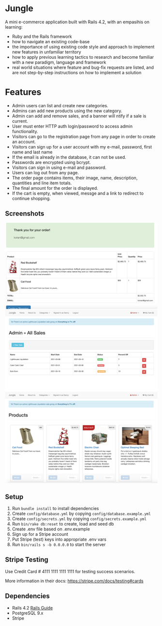 # Jungle

A mini e-commerce application built with Rails 4.2, with an empasihis on learning:

- Ruby and the Rails framework
- how to navigate an existing code-base
- the importance of using existing code style and approach to implement new features in unfamiliar territory
- how to apply previous learning tactics to research and become familiar with a new paradigm, language and framework
- real world situations where feature and bug-fix requests are listed, and are not step-by-step instructions on how to implement a solution

# Features

- Admin users can list and create new categories.
- Admins can add new products using the new category.
- Admin can add and remove sales, and a banner will ntify if a sale is current.
- User must enter HTTP auth login/password to access admin functionality.
- Visitors can go to the registration page from any page in order to create an account.
- Visitors can sign up for a user account with my e-mail, password, first name and last name
- If the email is already in the database, it can not be used.
- Passwords are encrypted using bcrypt.
- Visitors can sign in using e-mail and password.
- Users can log out from any page.
- The order page contains items, their image, name, description, quantities and line item totals.
- The final amount for the order is displayed.
- If the cart is empty, when viewed, messge and a link to redirect to continue shopping.

## Screenshots

!["Order"](https://github.com/mikeackison/jungle-rails/blob/master/public/screenshots/Order.png?raw=true)
!["Admin"](https://github.com/mikeackison/jungle-rails/blob/master/public/screenshots/Admin.png?raw=true)
!["Products"](https://github.com/mikeackison/jungle-rails/blob/master/public/screenshots/Products.png?raw=true)

## Setup

1. Run `bundle install` to install dependencies
2. Create `config/database.yml` by copying `config/database.example.yml`
3. Create `config/secrets.yml` by copying `config/secrets.example.yml`
4. Run `bin/rake db:reset` to create, load and seed db
5. Create .env file based on .env.example
6. Sign up for a Stripe account
7. Put Stripe (test) keys into appropriate .env vars
8. Run `bin/rails s -b 0.0.0.0` to start the server

## Stripe Testing

Use Credit Card # 4111 1111 1111 1111 for testing success scenarios.

More information in their docs: <https://stripe.com/docs/testing#cards>

## Dependencies

- Rails 4.2 [Rails Guide](http://guides.rubyonrails.org/v4.2/)
- PostgreSQL 9.x
- Stripe
